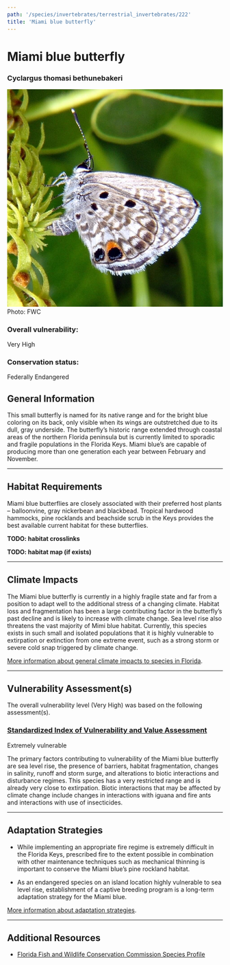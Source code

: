 ```yaml
---
path: '/species/invertebrates/terrestrial_invertebrates/222'
title: 'Miami blue butterfly'
---
```


# Miami blue butterfly

### Cyclargus thomasi bethunebakeri

<div id="TopSection">

<div class="header-photo"><img src="222.jpg" alt="Photo for Miami blue butterfly"/>
<figcaption>Photo: FWC</figcaption></div>

<div>

### Overall vulnerability:

<div class="vulnerability vulnerability-extreme">Very High</div>

### Conservation status:

Federally Endangered

</div>
</div>

## General Information

This small butterfly is named for its native range and for the bright blue coloring on its back, only visible when its wings are outstretched due to its dull, gray underside.  The butterfly’s historic range extended through coastal areas of the northern Florida peninsula but is currently limited to sporadic and fragile populations in the Florida Keys.  Miami blue’s are capable of producing more than one generation each year between February and November.

<hr />

## Habitat Requirements



Miami blue butterflies are closely associated with their preferred host plants – balloonvine, gray nickerbean and blackbead.  Tropical hardwood hammocks, pine rocklands and beachside scrub in the Keys provides the best available current habitat for these butterflies.

**TODO: habitat crosslinks**

**TODO: habitat map (if exists)**

<hr />

## Climate Impacts

The Miami blue butterfly is currently in a highly fragile state and far from a position to adapt well to the additional stress of a changing climate.  Habitat loss and fragmentation has been a large contributing factor in the butterfly’s past decline and is likely to increase with climate change.  Sea level rise also threatens the vast majority of Mimi blue habitat.  Currently, this species exists in such small and isolated populations that it is highly vulnerable to extirpation or extinction from one extreme event, such as a strong storm or severe cold snap triggered by climate change.

[More information about general climate impacts to species in Florida](/impacts/species).



<hr />

## Vulnerability Assessment(s)

The overall vulnerability level (Very High) was based on the following assessment(s).
#### 
<div class="vulnerability-header">
<h3><a href="/impacts/vulnerability/sivva/species">Standardized Index of Vulnerability and Value Assessment</a></h3>
<div class="vulnerability vulnerability-extreme">Extremely vulnerable</div>
</div> 

The primary factors contributing to vulnerability of the Miami blue butterfly are sea level rise, the presence of barriers, habitat fragmentation, changes in salinity, runoff and storm surge, and alterations to biotic interactions and disturbance regimes.  This species has a very restricted range and is already very close to extirpation.  Biotic interactions that may be affected by climate change include changes in interactions with iguana and fire ants and interactions with use of insecticides.


<hr />

## Adaptation Strategies

- While implementing an appropriate fire regime is extremely difficult in the Florida Keys, prescribed fire to the extent possible in combination with other maintenance techniques such as mechanical thinning is important to conserve the Miami blue’s pine rockland habitat.

- As an endangered species on an island location highly vulnerable to sea level rise, establishment of a captive breeding program is a long-term adaptation strategy for the Miami blue.

[More information about adaptation strategies](/strategies).

<hr />


## Additional Resources

- [Florida Fish and Wildlife Conservation Commission Species Profile](https://myfwc.com/wildlifehabitats/profiles/invertebrates/miami-blue-butterfly/)
